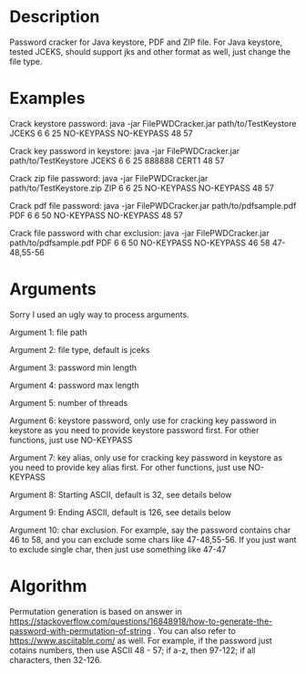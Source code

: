 # Description
Password cracker for Java keystore, PDF and ZIP file.
For Java keystore, tested JCEKS, should support jks and other format as well, just change the file type.

# Examples

Crack keystore password:
java -jar FilePWDCracker.jar path/to/TestKeystore JCEKS 6 6 25 NO-KEYPASS NO-KEYPASS 48 57

Crack key password in keystore:
java -jar FilePWDCracker.jar path/to/TestKeystore JCEKS 6 6 25 888888 CERT1 48 57

Crack zip file password:
java -jar FilePWDCracker.jar path/to/TestKeystore.zip ZIP 6 6 25 NO-KEYPASS NO-KEYPASS 48 57

Crack pdf file password:
java -jar FilePWDCracker.jar path/to/pdfsample.pdf PDF 6 6 50 NO-KEYPASS NO-KEYPASS 48 57

Crack file password with char exclusion:
java -jar FilePWDCracker.jar path/to/pdfsample.pdf PDF 6 6 50 NO-KEYPASS NO-KEYPASS 46 58 47-48,55-56

# Arguments

Sorry I used an ugly way to process arguments.

Argument 1: file path

Argument 2: file type, default is jceks

Argument 3: password min length

Argument 4: password max length

Argument 5: number of threads

Argument 6: keystore password, only use for cracking key password in keystore as you need to provide keystore password first. For other functions, just use NO-KEYPASS

Argument 7: key alias, only use for cracking key password in keystore as you need to provide key alias first. For other functions, just use NO-KEYPASS

Argument 8: Starting ASCII, default is 32, see details below

Argument 9: Ending ASCII, default is 126, see details below

Argument 10: char exclusion. For example, say the password contains char 46 to 58, and you can exclude some chars like 47-48,55-56. If you just want to exclude single char, then just use something like 47-47

# Algorithm
Permutation generation is based on answer in https://stackoverflow.com/questions/16848918/how-to-generate-the-password-with-permutation-of-string .
You can also refer to https://www.asciitable.com/ as well.
For example, if the password just cotains numbers, then use ASCII 48 - 57; if a-z, then 97-122; if all characters, then 32-126.

